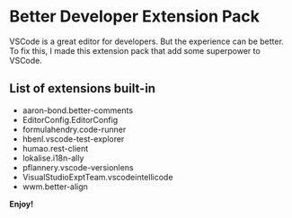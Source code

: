 # Better Developer Extension Pack

VSCode is a great editor for developers. But the experience can be better.  
To fix this, I made this extension pack that add some superpower to VSCode.

## List of extensions built-in

- aaron-bond.better-comments
- EditorConfig.EditorConfig
- formulahendry.code-runner
- hbenl.vscode-test-explorer
- humao.rest-client
- lokalise.i18n-ally
- pflannery.vscode-versionlens
- VisualStudioExptTeam.vscodeintellicode
- wwm.better-align

**Enjoy!**
